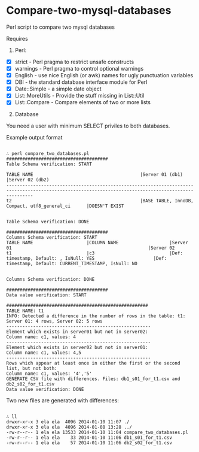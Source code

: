 Compare-two-mysql-databases
===========================

Perl script to compare two mysql databases

Requires

1. Perl:

- [x] strict - Perl pragma to restrict unsafe constructs
- [x] warnings - Perl pragma to control optional warnings
- [x] English - use nice English (or awk) names for ugly punctuation variables
- [x] DBI - the standard database interface module for Perl
- [x] Date::Simple - a simple date object
- [x] List::MoreUtils - Provide the stuff missing in List::Util
- [x] List::Compare - Compare elements of two or more lists

2. Database

You need a user with minimum SELECT priviles to both databases.



Example output format

```

∴ perl compare_two_databases.pl
######################################
Table Schema verification: START

TABLE NAME                                        |Server 01 (db1)                                   |Server 02 (db2)                                   
------------------------------------------------------------------------------------------------------------------------------------------------------
t2                                                |BASE TABLE, InnoDB, Compact, utf8_general_ci      |DOESN'T EXIST                                     


Table Schema verification: DONE

######################################
Columns Schema verification: START
TABLE NAME                    |COLUMN NAME                   |Server 01                                                   |Server 02                                                   
t1                            |c3                            |Def: timestamp, Default: , IsNull: YES                      |Def: timestamp, Default: CURRENT_TIMESTAMP, IsNull: NO      


Columns Schema verification: DONE

######################################
Data value verification: START

#####################################################
TABLE NAME: t1 
INFO: Detected a difference in the number of rows in the table: t1: Server 01: 4 rows, Server 02: 5 rows
------------------------------------------------------
Element which exists in server01 but not in server02: 
Column name: c1, values: 4
------------------------------------------------------
Element which exists in server02 but not in server01: 
Column name: c1, values: 4,5
------------------------------------------------------
Rows which appear at least once in either the first or the second list, but not both: 
Column name: c1, values: '4','5'
GENERATE CSV file with differences. Files: db1_s01_for_t1.csv and db2_s02_for_t1.csv
Data value verification: DONE

```

Two new files are generated with differences:

```

∴ ll
drwxr-xr-x 3 ela ela  4096 2014-01-10 11:07 ./
drwxr-xr-x 3 ela ela  4096 2014-01-08 13:28 ../
-rw-r--r-- 1 ela ela 13533 2014-01-10 11:04 compare_two_databases.pl
-rw-r--r-- 1 ela ela    33 2014-01-10 11:06 db1_s01_for_t1.csv
-rw-r--r-- 1 ela ela    57 2014-01-10 11:06 db2_s02_for_t1.csv

```

